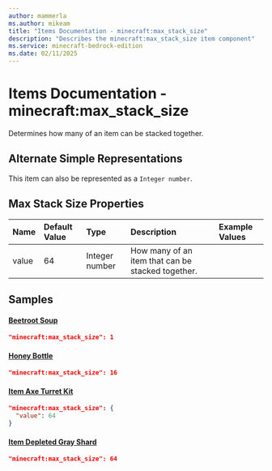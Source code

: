 ```yaml
---
author: mammerla
ms.author: mikeam
title: "Items Documentation - minecraft:max_stack_size"
description: "Describes the minecraft:max_stack_size item component"
ms.service: minecraft-bedrock-edition
ms.date: 02/11/2025 
---
```


# Items Documentation - minecraft:max_stack_size

Determines how many of an item can be stacked together.

## Alternate Simple Representations

This item can also be represented as a `Integer number`.


## Max Stack Size Properties

|Name       |Default Value |Type |Description |Example Values |
|:----------|:-------------|:----|:-----------|:------------- |
| value | 64 | Integer number | How many of an item that can be stacked together. |  | 

## Samples

#### [Beetroot Soup](https://github.com/Mojang/bedrock-samples/tree/preview/behavior_pack/items/beetroot_soup.json)


```json
"minecraft:max_stack_size": 1
```

#### [Honey Bottle](https://github.com/Mojang/bedrock-samples/tree/preview/behavior_pack/items/honey_bottle.json)


```json
"minecraft:max_stack_size": 16
```

#### [Item Axe Turret Kit](https://github.com/microsoft/minecraft-samples/tree/main/casual_creator/gray_wave/behavior_packs/mikeamm_gwve/items/axe_turret_kit.item.json)


```json
"minecraft:max_stack_size": {
  "value": 64
}
```

#### [Item Depleted Gray Shard](https://github.com/microsoft/minecraft-samples/tree/main/casual_creator/gray_wave/behavior_packs/mikeamm_gwve/items/depleted_gray_shard.item.json)


```json
"minecraft:max_stack_size": 64
```
